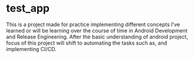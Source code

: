 # test_app
This is a project made for practice implementing different concepts I've learned or will be learning over the course of time in Android Development 
and Release Engineering. 
After the basic understanding of android project, focus of this project will shift to automating the tasks such as, and implementing CI/CD.

